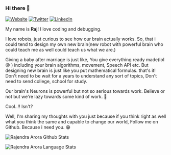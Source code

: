 ### Hi there 👋


[![Website](https://img.shields.io/badge/website-FFA500?style=for-the-badge&logo=rss&logoColor=white)](https://rajendraarora.com)
[![Twitter](https://img.shields.io/badge/Twitter-1DA1F2?style=for-the-badge&logo=twitter&logoColor=white)](https://twitter.com/rajendraarora16)
[![Linkedin](https://img.shields.io/badge/LinkedIn-0077B5?style=for-the-badge&logo=linkedin&logoColor=white)](https://www.linkedin.com/in/arorar16/)

My name is **Raj**! I love coding and debugging. 

I love robots, just curious to see how our brain actually works. So, that i could tend to design my own new brain(new robot with powerful brain who could teach me as well could teach us what we are.)

Giving a baby after marriage is just like, You give everything ready made(lol 😜 ) including your brain algorithms, movement, Speech API etc. But designing new brain is just like you put mathematical formulas. that's it! Don't need to be wait for a years to understand any sort of topics, Don't need to send college, school for study.

Our brain's Neurons is powerful but not so serious towards work. Believe or not but we're lazy towards some kind of work. 😬

Cool..!! Isn't?

Well, I'm sharing my thoughts with you just because if you think right as well what you think the same and capable to change our world, Follow me on Github. Because i need you. 😁


![Rajendra Arora Github Stats](https://github-readme-stats.anuraghazra1.vercel.app/api?username=rajendraarora16&show_icons=true&include_all_commits=true&theme=radical)

![Rajendra Arora Language Stats](https://github-readme-stats.anuraghazra1.vercel.app/api/top-langs/?username=rajendraarora16&layout=compact&theme=radical)
